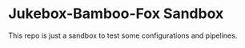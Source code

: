 # Jukebox-Bamboo-Fox Sandbox

This repo is just a sandbox to test some configurations and pipelines.